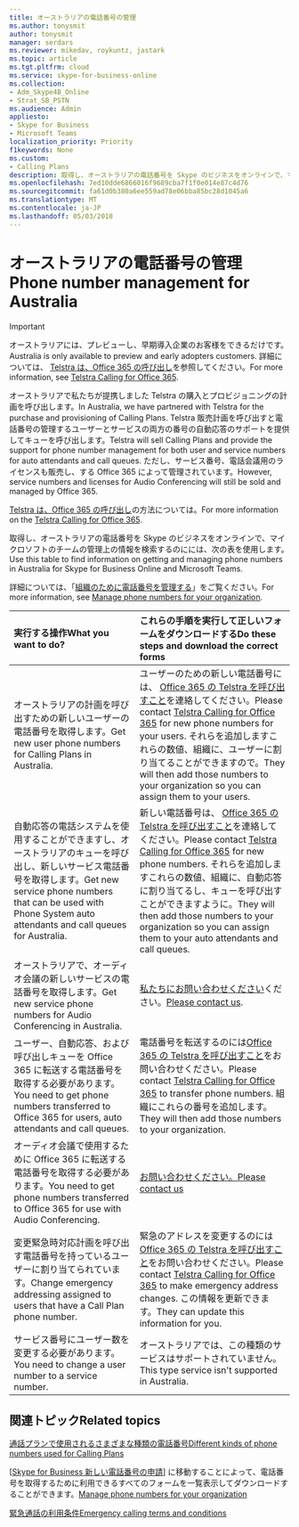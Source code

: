 ```yaml
---
title: オーストラリアの電話番号の管理
ms.author: tonysmit
author: tonysmit
manager: serdars
ms.reviewer: mikedav, roykuntz, jastark
ms.topic: article
ms.tgt.pltfrm: cloud
ms.service: skype-for-business-online
ms.collection:
- Adm_Skype4B_Online
- Strat_SB_PSTN
ms.audience: Admin
appliesto:
- Skype for Business
- Microsoft Teams
localization_priority: Priority
f1keywords: None
ms.custom:
- Calling Plans
description: 取得し、オーストラリアの電話番号を Skype のビジネスをオンラインで、マイクロソフトのチームの管理上の情報を検索するのにには、次の表を使用します。
ms.openlocfilehash: 7ed10dde6866016f9689cba7f1f0e014e87c4d76
ms.sourcegitcommit: fa61d0b380a6ee559ad78e06bba85bc28d1045a6
ms.translationtype: MT
ms.contentlocale: ja-JP
ms.lasthandoff: 05/03/2018
---
```

# <a name="phone-number-management-for-australia"></a><span data-ttu-id="d42ed-103">オーストラリアの電話番号の管理</span><span class="sxs-lookup"><span data-stu-id="d42ed-103">Phone number management for Australia</span></span>
> [!IMPORTANT]
> <span data-ttu-id="d42ed-104">オーストラリアには、プレビューし、早期導入企業のお客様をできるだけです。</span><span class="sxs-lookup"><span data-stu-id="d42ed-104">Australia is only available to preview and early adopters customers.</span></span> <span data-ttu-id="d42ed-105">詳細については、 [Telstra は、Office 365 の呼び出し](http://aka.ms/TelstraVoicePlan)を参照してください。</span><span class="sxs-lookup"><span data-stu-id="d42ed-105">For more information, see [Telstra Calling for Office 365](http://aka.ms/TelstraVoicePlan).</span></span> 

<span data-ttu-id="d42ed-106">オーストラリアで私たちが提携しました Telstra の購入とプロビジョニングの計画を呼び出します。</span><span class="sxs-lookup"><span data-stu-id="d42ed-106">In Australia, we have partnered with Telstra for the purchase and provisioning of Calling Plans.</span></span> <span data-ttu-id="d42ed-107">Telstra 販売計画を呼び出すと電話番号の管理するユーザーとサービスの両方の番号の自動応答のサポートを提供してキューを呼び出します。</span><span class="sxs-lookup"><span data-stu-id="d42ed-107">Telstra will sell Calling Plans and provide the support for phone number management for both user and service numbers for auto attendants and call queues.</span></span> <span data-ttu-id="d42ed-108">ただし、サービス番号、電話会議用のライセンスも販売し、する Office 365 によって管理されています。</span><span class="sxs-lookup"><span data-stu-id="d42ed-108">However, service numbers and licenses for Audio Conferencing will still be sold and managed by Office 365.</span></span>

<span data-ttu-id="d42ed-109">[Telstra は、Office 365 の呼び出し](http://aka.ms/TelstraVoicePlan)の方法については。</span><span class="sxs-lookup"><span data-stu-id="d42ed-109">For more information on the [Telstra Calling for Office 365](http://aka.ms/TelstraVoicePlan).</span></span>

<span data-ttu-id="d42ed-110">取得し、オーストラリアの電話番号を Skype のビジネスをオンラインで、マイクロソフトのチームの管理上の情報を検索するのにには、次の表を使用します。</span><span class="sxs-lookup"><span data-stu-id="d42ed-110">Use this table to find information on getting and managing phone numbers in Australia for Skype for Business Online and Microsoft Teams.</span></span> 

<span data-ttu-id="d42ed-111">詳細については、「[組織のために電話番号を管理する](manage-phone-numbers-for-your-organization.md)」をご覧ください。</span><span class="sxs-lookup"><span data-stu-id="d42ed-111">For more information, see [Manage phone numbers for your organization](manage-phone-numbers-for-your-organization.md).</span></span>
  
|<span data-ttu-id="d42ed-112">**実行する操作**</span><span class="sxs-lookup"><span data-stu-id="d42ed-112">**What you want to do?**</span></span>|<span data-ttu-id="d42ed-113">**これらの手順を実行して正しいフォームをダウンロードする**</span><span class="sxs-lookup"><span data-stu-id="d42ed-113">**Do these steps and download the correct forms**</span></span>|
|:-----|:-----|
|<span data-ttu-id="d42ed-114">オーストラリアの計画を呼び出すための新しいユーザーの電話番号を取得します。</span><span class="sxs-lookup"><span data-stu-id="d42ed-114">Get new user phone numbers for Calling Plans in Australia.</span></span>   <br/> |<span data-ttu-id="d42ed-115">ユーザーのための新しい電話番号には、 [Office 365 の Telstra を呼び出すこと](http://aka.ms/TelstraVoicePlan)を連絡してください。</span><span class="sxs-lookup"><span data-stu-id="d42ed-115">Please contact [Telstra Calling for Office 365](http://aka.ms/TelstraVoicePlan) for new phone numbers for your users.</span></span> <span data-ttu-id="d42ed-116">それらを追加しますこれらの数値、組織に、ユーザーに割り当てることができますので。</span><span class="sxs-lookup"><span data-stu-id="d42ed-116">They will then add those numbers to your organization so you can assign them to your users.</span></span> <br/> 
|<span data-ttu-id="d42ed-117">自動応答の電話システムを使用することができますし、オーストラリアのキューを呼び出し、新しいサービス電話番号を取得します。</span><span class="sxs-lookup"><span data-stu-id="d42ed-117">Get new service phone numbers that can be used with Phone System auto attendants and call queues for Australia.</span></span> <br/> |<span data-ttu-id="d42ed-118">新しい電話番号は、 [Office 365 の Telstra を呼び出すこと](http://aka.ms/TelstraVoicePlan)を連絡してください。</span><span class="sxs-lookup"><span data-stu-id="d42ed-118">Please contact [Telstra Calling for Office 365](http://aka.ms/TelstraVoicePlan) for new phone numbers.</span></span> <span data-ttu-id="d42ed-119">それらを追加しますこれらの数値、組織に、自動応答に割り当てるし、キューを呼び出すことができますように。</span><span class="sxs-lookup"><span data-stu-id="d42ed-119">They will then add those numbers to your organization so you can assign them to your auto attendants and call queues.</span></span> <br/>|
|<span data-ttu-id="d42ed-120">オーストラリアで、オーディオ会議の新しいサービスの電話番号を取得します。</span><span class="sxs-lookup"><span data-stu-id="d42ed-120">Get new service phone numbers for Audio Conferencing in Australia.</span></span>   <br/> |<span data-ttu-id="d42ed-121">[私たちにお問い合わせください](mailto:ptnapac@microsoft.com)ください。</span><span class="sxs-lookup"><span data-stu-id="d42ed-121">[Please contact us](mailto:ptnapac@microsoft.com).</span></span>|
|<span data-ttu-id="d42ed-122">ユーザー、自動応答、および呼び出しキューを Office 365 に転送する電話番号を取得する必要があります。</span><span class="sxs-lookup"><span data-stu-id="d42ed-122">You need to get phone numbers transferred to Office 365 for users, auto attendants and call queues.</span></span>  <br/> |<span data-ttu-id="d42ed-123">電話番号を転送するのには[Office 365 の Telstra を呼び出すこと](http://aka.ms/TelstraVoicePlan)をお問い合わせください。</span><span class="sxs-lookup"><span data-stu-id="d42ed-123">Please contact [Telstra Calling for Office 365](http://aka.ms/TelstraVoicePlan) to transfer phone numbers.</span></span> <span data-ttu-id="d42ed-124">組織にこれらの番号を追加します。</span><span class="sxs-lookup"><span data-stu-id="d42ed-124">They will then add those numbers to your organization.</span></span>  <br/> |
|<span data-ttu-id="d42ed-125">オーディオ会議で使用するために Office 365 に転送する電話番号を取得する必要があります。</span><span class="sxs-lookup"><span data-stu-id="d42ed-125">You need to get phone numbers transferred to Office 365 for use with Audio Conferencing.</span></span>  |[<span data-ttu-id="d42ed-126">お問い合わせください。</span><span class="sxs-lookup"><span data-stu-id="d42ed-126">Please contact us</span></span>](mailto:ptnapac@microsoft.com) |
|<span data-ttu-id="d42ed-127">変更緊急時対応計画を呼び出す電話番号を持っているユーザーに割り当てられています。</span><span class="sxs-lookup"><span data-stu-id="d42ed-127">Change emergency addressing assigned to users that have a Call Plan phone number.</span></span> |<span data-ttu-id="d42ed-128">緊急のアドレスを変更するのには[Office 365 の Telstra を呼び出すこと](http://aka.ms/TelstraVoicePlan)をお問い合わせください。</span><span class="sxs-lookup"><span data-stu-id="d42ed-128">Please contact [Telstra Calling for Office 365](http://aka.ms/TelstraVoicePlan) to make emergency address changes.</span></span> <span data-ttu-id="d42ed-129">この情報を更新できます。</span><span class="sxs-lookup"><span data-stu-id="d42ed-129">They can update this information for you.</span></span>|
|<span data-ttu-id="d42ed-130">サービス番号にユーザー数を変更する必要があります。</span><span class="sxs-lookup"><span data-stu-id="d42ed-130">You need to change a user number to a service number.</span></span> |<span data-ttu-id="d42ed-131">オーストラリアでは、この種類のサービスはサポートされていません。</span><span class="sxs-lookup"><span data-stu-id="d42ed-131">This type service isn't supported in Australia.</span></span> 
   
## <a name="related-topics"></a><span data-ttu-id="d42ed-132">関連トピック</span><span class="sxs-lookup"><span data-stu-id="d42ed-132">Related topics</span></span>
[<span data-ttu-id="d42ed-133">通話プランで使用されるさまざまな種類の電話番号</span><span class="sxs-lookup"><span data-stu-id="d42ed-133">Different kinds of phone numbers used for Calling Plans</span></span>](../different-kinds-of-phone-numbers-used-for-calling-plans.md)

<span data-ttu-id="d42ed-134">[[Skype for Business 新しい電話番号の申請](manage-phone-numbers-for-your-organization.md)] に移動することによって、電話番号を取得するために利用できるすべてのフォームを一覧表示してダウンロードすることができます。</span><span class="sxs-lookup"><span data-stu-id="d42ed-134">[Manage phone numbers for your organization](manage-phone-numbers-for-your-organization.md)</span></span>

[<span data-ttu-id="d42ed-135">緊急通話の利用条件</span><span class="sxs-lookup"><span data-stu-id="d42ed-135">Emergency calling terms and conditions</span></span>](../../legal-and-regulatory/emergency-calling-terms-and-conditions.md)